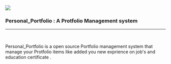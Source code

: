 <img src="Portfolio.png">

<h3>Personal_Portfolio : A Protfolio Management system </h3>
<hr>
<br>
<p> Personal_Portfolio is a open source Portfolio management system that manage your Protfolio items like added you new exprience on job's and education certificate .<p>



